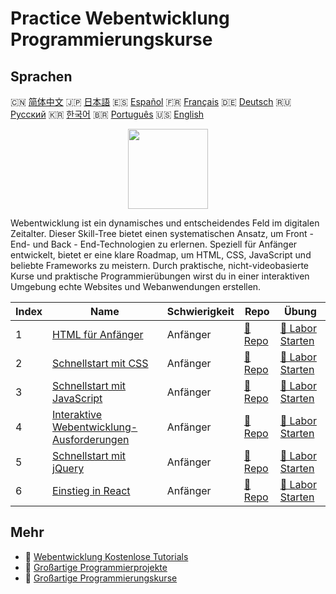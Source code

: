 # Practice Webentwicklung Programmierungskurse

## Sprachen

🇨🇳 [简体中文](README_zh.md) 🇯🇵 [日本語](README_ja.md) 🇪🇸 [Español](README_es.md) 🇫🇷 [Français](README_fr.md) 🇩🇪 [Deutsch](README_de.md) 🇷🇺 [Русский](README_ru.md) 🇰🇷 [한국어](README_ko.md) 🇧🇷 [Português](README_pt.md) 🇺🇸 [English](README.md) 

<div align="center">
<img width="128px" src="https://file.labex.io/path/NHa0nG5axMBE.png">
</div>

Webentwicklung ist ein dynamisches und entscheidendes Feld im digitalen Zeitalter. Dieser Skill-Tree bietet einen systematischen Ansatz, um Front - End- und Back - End-Technologien zu erlernen. Speziell für Anfänger entwickelt, bietet er eine klare Roadmap, um HTML, CSS, JavaScript und beliebte Frameworks zu meistern. Durch praktische, nicht-videobasierte Kurse und praktische Programmierübungen wirst du in einer interaktiven Umgebung echte Websites und Webanwendungen erstellen.

|   Index | Name                                                                                                            | Schwierigkeit   | Repo                                                                            | Übung                                                                                  |
|---------|-----------------------------------------------------------------------------------------------------------------|-----------------|---------------------------------------------------------------------------------|----------------------------------------------------------------------------------------|
|       1 | [HTML für Anfänger](https://labex.io/de/courses/html-for-beginners)                                             | Anfänger        | [🔗 Repo](https://github.com/labex-labs/html-for-beginners)                     | [🚀 Labor Starten](https://labex.io/de/courses/html-for-beginners)                     |
|       2 | [Schnellstart mit CSS](https://labex.io/de/courses/quick-start-with-css)                                        | Anfänger        | [🔗 Repo](https://github.com/labex-labs/quick-start-with-css)                   | [🚀 Labor Starten](https://labex.io/de/courses/quick-start-with-css)                   |
|       3 | [Schnellstart mit JavaScript](https://labex.io/de/courses/quick-start-with-javascript)                          | Anfänger        | [🔗 Repo](https://github.com/labex-labs/quick-start-with-javascript)            | [🚀 Labor Starten](https://labex.io/de/courses/quick-start-with-javascript)            |
|       4 | [Interaktive Webentwicklung-Ausforderungen](https://labex.io/de/courses/web-development-interactive-challenges) | Anfänger        | [🔗 Repo](https://github.com/labex-labs/web-development-interactive-challenges) | [🚀 Labor Starten](https://labex.io/de/courses/web-development-interactive-challenges) |
|       5 | [Schnellstart mit jQuery](https://labex.io/de/courses/quick-start-with-jquery)                                  | Anfänger        | [🔗 Repo](https://github.com/labex-labs/quick-start-with-jquery)                | [🚀 Labor Starten](https://labex.io/de/courses/quick-start-with-jquery)                |
|       6 | [Einstieg in React](https://labex.io/de/courses/quick-start-with-react)                                         | Anfänger        | [🔗 Repo](https://github.com/labex-labs/quick-start-with-react)                 | [🚀 Labor Starten](https://labex.io/de/courses/quick-start-with-react)                 |

## Mehr

- 🔗 [Webentwicklung Kostenlose Tutorials](https://github.com/labex-labs/web-development-free-tutorials)
- 🔗 [Großartige Programmierprojekte](https://github.com/labex-labs/awesome-programming-projects)
- 🔗 [Großartige Programmierungskurse](https://github.com/labex-labs/awesome-programming-courses)

